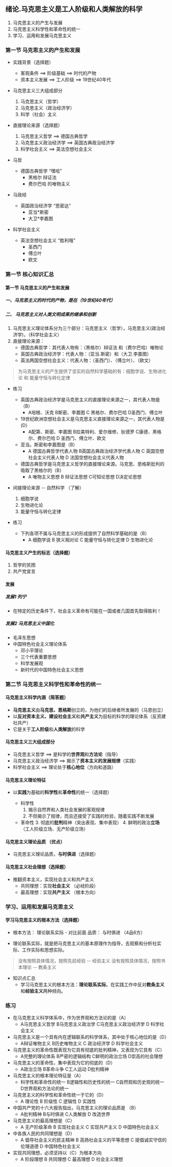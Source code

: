 ## 绪论.马克思主义是工人阶级和人类解放的科学

1. 马克思主义的产生与发展
2. 马克思主义科学性和革命性的统一
3. 学习、运用和发展马克思主义

### 第一节 马克思主义的产生和发展

- 实践背景（选择题）
    - 客观条件     ==> 阶级基础 ==> 时代的产物
    - 资本主义发展 ==> 工人阶级 ==> 19世纪40年代

- 马克思主义三大组成部分
    1. 马克思主义（哲学）
    2. 马克思主义（政治经济学）
    3. 科学（社会）主义

- 直接理论来源（选择题）
    1. 马克思主义哲学         ==>    德国古典哲学
    2. 马克思主义政治经济学   ==>    英国古典政治经济学
    3. 科学社会主义           ==>   英法空想社会主义

- 马哲
    - 德国古典哲学 “嘿哈”
        - 黑格尔 辩证法
        - 费尔巴哈 的唯物主义

- 马政经
    - 英国政治经济学 “思密达”
        - 亚当*斯密
        - 大卫*李嘉图

- 科学社会主义
    - 英法空想社会主义 “胜利哦”
        - 圣西门
        - 傅立叶
        - 欧文

### 第一节 核心知识汇总

#### 第一节 马克思主义的产生和发展

##### 一、马克思主义的时代的产物，是在（19世纪40年代）

##### 二、 马克思主义对人类文明成果的继承和创新

1. 马克思主义理论体系分为三个部分：马克思主义（哲学），马克思主义(政治经济学)，（科学社会主义）
2. 直接理论来源：
    - 德国古典哲学：其代表人物有：（黑格尔）辩证法 和（费尔巴哈）唯物论
    - 英国古典政治经济学：代表人物：（亚当.斯密）和（大卫.李嘉图）
    - 英法两国空想社会主义：代表人物：（圣西门）、（傅立叶）、（欧文）

> 为马克思主义的产生提供了坚实的自然科学基础的有：细胞学说、生物进化论 和 能量守恒与转化定律

- 练习
    - 英国古典政治经济学是马克思主义的直接理论来源之一，其代表人物是（B）
        - A培根、沃克  B斯密、李嘉图  C 黑格尔、费尔巴哈  D圣西门、傅立叶
    - 19世纪欧洲空想社会主义是马克思主义直接理论来源之一，其代表人物是(D）
        - A配第、斯密、李嘉图  B拉美特利、爱尔维修、狄德罗  C康德、黑格尔、费尔巴哈  D 圣西门、傅立叶、欧文
    - 亚当。斯密和李嘉图是（B）
        - A 德国古典哲学代表人物  B英国古典政治经济学代表人物  C 英国空想社会主义代表人物  D 法国空想社会主义代表人物
    - 德国古典哲学是马克思主义哲学的直接理论来源。马克思、恩格斯批判的吸取了黑格尔的（B）
        - A 唯物主义思想  B 辩证法思想  C可知论思想  D决定论思想

- 间接理论来源 -- 自然科学 （了解）
    1. 细胞学说
    2. 生物进化论
    3. 能量守恒与转化定律

- 练习 
    - 下列各项不属与马克思主义的形成提供了自然科学基础的是（B）
        - A 细胞学说  B 狭义相对论  C 能量守恒与转化定律  D 生物进化论

#### 马克思主义产生的标志（选择题）
1. 哲学的贫困
2. 共产党宣言

#### 发展
##### 发展1 列宁

- 在特定的历史条件下，社会主义革命有可能在一国或者几国首先取得胜利！

##### 发展2 马克思主义中国化

- 毛泽东思想
- 中国特色社会主义理论体系
    - 邓小平理论
    - 三个代表重要思想
    - 科学发展观
    - 新时代的中国特色社会主义思想


### 第二节 马克思主义科学性和革命性的统一

#### 马克思主义科学内涵（简答题）

- **马克思主义**由**马克思、恩格斯**创立的，为他们的后继者所发展的（马恩创立）
- 以**反对资本主义、建设社会主义**和**共产主义**为目标的科学的理论体系（反资建社共产）
- 它是关于**工人阶级**和**人类解放**的科学

#### 马克思主义三大组成部分

- 马克思主义哲学        ==> 是科学的**世界观**和**方法论**（指导）
- 马克思主义政治经济学  ==> 揭示了**资本主义的发展规律**（实践）
- 科学社会主义         ==>  理论处于**核心地位**（方向和道路）

#### 马克思主义理论特征

- 以**实践**为基础的**科学性**和**革命性**的统一（选择题）

    - 科学性
        1. 揭示自然界和人类社会发展的客观规律
        2. 不但揭示了规律，而且还接受了实践的检验，随着实践不断发展
    - 革命性
        3. 彻底的**批判**精神（突出表现、集中表现）
        4. 鲜明的政治**立场** （工人阶级立场、无产阶级立场）
    
#### 马克思主义理论品质 （优点）

- 马克思主义理论品质，**与时俱进**（选择题）

#### 马克思主义社会理想（选择题）

- 推翻资本主义，实现社会主义和共产主义
    - 共同理想：实现**社会主义** （必经阶段）
    - 最高理想：实现**共产主义** （根本方向）

### 学习、运用和发展马克思主义

#### 学习马克思主义的根本方法（选择题）

- 根本方法： 理论联系实际 - 对比前面 品质： 与时俱进 （4品6方）

- 理论联系实际，就是把马克思主义的基本原理作为指导，去观察和分析社实际、工作实际和思想实际。

> 没有按照具体情况，按照先前经验 -- 经验主义
> 没有按照具体情况，按照书本理论 -- 教条主义

- 知识点汇总
    - 学习马克思主义的根本方法：**理论联系实际**。在实践工作中反对**教条主义**和**经验主义**两种倾向。

### 练习

- 在马克思主义科学体系中，作为世界观和方法论的是（A）
    - A马克思主义哲学  B马克思主义政治学  C马克思主义政治经济学  D 科学社会主义
- 马克思主义是一个具有内在逻辑联系的科学体系，其中处于核心地位的是（D）
    - A辩证唯物主义  B历史唯物主义  C 政治经济学  D 科学社会主义
- 马克思主义的革命性既表现为它具有彻底的批判精神，又表现为它具有（C）
    - A完整的理论体系  B严密的逻辑结构  C鲜明的政治立场  D崇高的社会理想
- 马克思主义的革命性，集中表现为它的彻底的（D）
    - A政治立场  B革命斗争  C工人运动  D批判精神
- 马克思主义的根本理论特征是（A）
    - 科学性和革命性的统一  B逻辑性和历史性的统一  C自然观和历史观的统一  D世界观和方法论的统一
- 马克思主义的科学性和革命性统一于它的（D）
    - A 理论性  B 阶级性  C 逻辑性  D 实践性
- 中国共产党的十六大报告指出，马克思主义的理论品质是 （B）
    - A批判精神 B与时俱进  C人类解放  D 改造世界
- 马克思主义的最高理想是（C）
    - A 无产阶级革命  B 实现社会主义  C 实现共产主义  D 中国特色社会主义
- 中各族人民的共同理想是（D）
    - A 倡导社会主义的民主精神  B 高扬社会主义的平等思想  C 提倡诚实守信的伦理道德  D 中国特色社会主义
- 实现共同理想，必须坚持以（C）为根本方向
    - A 阶段理想  B 共同理想  C 最高理想  D 社会主义理想
    